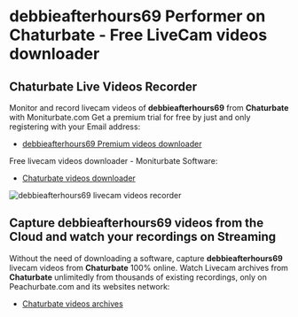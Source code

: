 # debbieafterhours69 Performer on Chaturbate - Free LiveCam videos downloader

## Chaturbate Live Videos Recorder

Monitor and record livecam videos of **debbieafterhours69** from **Chaturbate** with Moniturbate.com
Get a premium trial for free by just and only registering with your Email address:
* [debbieafterhours69 Premium videos downloader](https://moniturbate.com/request-demo-licence-key.html)

Free livecam videos downloader - Moniturbate Software:
* [Chaturbate videos downloader](https://moniturbate.com/moniturbate-download-software.html)

![debbieafterhours69 livecam videos recorder](https://peachurnet.com/templates/moniturbate-software.png)


## Capture debbieafterhours69 videos from the Cloud and watch your recordings on Streaming

Without the need of downloading a software, capture **debbieafterhours69** livecam videos from **Chaturbate** 100% online.
Watch Livecam archives from **Chaturbate** unlimitedly from thousands of existing recordings, only on Peachurbate.com and its websites network:
* [Chaturbate videos archives](https://peachurnet.com/)